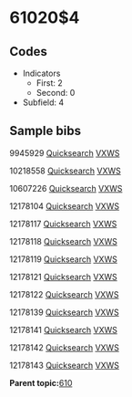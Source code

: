 # 61020$4

## Codes

-   Indicators
    -   First: 2
    -   Second: 0
-   Subfield: 4

## Sample bibs

9945929 [Quicksearch](https://search.library.yale.edu/catalog/9945929) [VXWS](http://prodorbis.library.yale.edu:7014/vxws/GetHoldingsService?bibId=9945929)

10218558 [Quicksearch](https://search.library.yale.edu/catalog/10218558) [VXWS](http://prodorbis.library.yale.edu:7014/vxws/GetHoldingsService?bibId=10218558)

10607226 [Quicksearch](https://search.library.yale.edu/catalog/10607226) [VXWS](http://prodorbis.library.yale.edu:7014/vxws/GetHoldingsService?bibId=10607226)

12178104 [Quicksearch](https://search.library.yale.edu/catalog/12178104) [VXWS](http://prodorbis.library.yale.edu:7014/vxws/GetHoldingsService?bibId=12178104)

12178117 [Quicksearch](https://search.library.yale.edu/catalog/12178117) [VXWS](http://prodorbis.library.yale.edu:7014/vxws/GetHoldingsService?bibId=12178117)

12178118 [Quicksearch](https://search.library.yale.edu/catalog/12178118) [VXWS](http://prodorbis.library.yale.edu:7014/vxws/GetHoldingsService?bibId=12178118)

12178119 [Quicksearch](https://search.library.yale.edu/catalog/12178119) [VXWS](http://prodorbis.library.yale.edu:7014/vxws/GetHoldingsService?bibId=12178119)

12178121 [Quicksearch](https://search.library.yale.edu/catalog/12178121) [VXWS](http://prodorbis.library.yale.edu:7014/vxws/GetHoldingsService?bibId=12178121)

12178122 [Quicksearch](https://search.library.yale.edu/catalog/12178122) [VXWS](http://prodorbis.library.yale.edu:7014/vxws/GetHoldingsService?bibId=12178122)

12178139 [Quicksearch](https://search.library.yale.edu/catalog/12178139) [VXWS](http://prodorbis.library.yale.edu:7014/vxws/GetHoldingsService?bibId=12178139)

12178141 [Quicksearch](https://search.library.yale.edu/catalog/12178141) [VXWS](http://prodorbis.library.yale.edu:7014/vxws/GetHoldingsService?bibId=12178141)

12178142 [Quicksearch](https://search.library.yale.edu/catalog/12178142) [VXWS](http://prodorbis.library.yale.edu:7014/vxws/GetHoldingsService?bibId=12178142)

12178143 [Quicksearch](https://search.library.yale.edu/catalog/12178143) [VXWS](http://prodorbis.library.yale.edu:7014/vxws/GetHoldingsService?bibId=12178143)

**Parent topic:**[610](../../tags/610/610.md)

